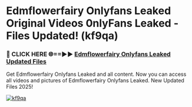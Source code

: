 # Edmflowerfairy Onlyfans Leaked Original Videos 0nlyFans Leaked - Files Updated! (kf9qa)

<h3>🔴 CLICK HERE 🌐==►► <a href="https://tinyurl.com/ms9xzufz" rel="nofollow">Edmflowerfairy Onlyfans Leaked Updated Files</a></h3>

Get Edmflowerfairy Onlyfans Leaked and all content. Now you can access all videos and pictures of Edmflowerfairy Onlyfans Leaked. New Updated Files 2025!

[![kf9qa](https://i.imgur.com/NaUBvic.gif)](https://tinyurl.com/ms9xzufz)
